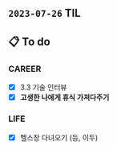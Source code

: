## `2023-07-26` TIL

## 📋 To do

### CAREER

- [x] 3.3 기술 인터뷰
- [x] **고생한 나에게 휴식 가져다주기**

### LIFE

- [x] 헬스장 다녀오기 (등, 이두)